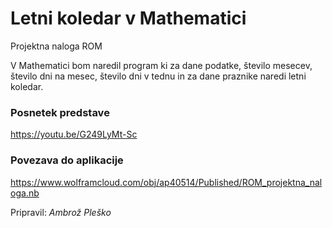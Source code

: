 # Letni koledar v Mathematici
Projektna naloga ROM

V Mathematici bom naredil program ki za dane podatke, število mesecev,
število dni na mesec, število dni v tednu in za dane praznike naredi letni
koledar.

### Posnetek predstave
https://youtu.be/G249LyMt-Sc

### Povezava do aplikacije
https://www.wolframcloud.com/obj/ap40514/Published/ROM_projektna_naloga.nb

Pripravil: *Ambrož Pleško*
